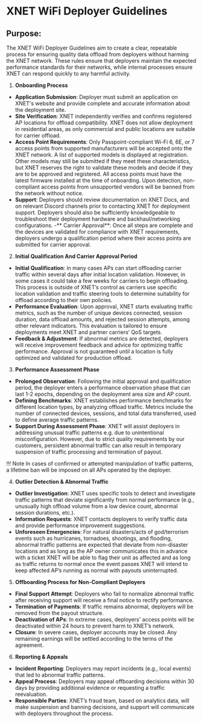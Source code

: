 # XNET WiFi Deployer Guidelines

## Purpose:

The XNET WiFi Deployer Guidelines aim to create a clear, repeatable process for ensuring quality data offload from deployers without harming the XNET network. These rules ensure that deployers maintain the expected performance standards for their networks, while internal processes ensure XNET can respond quickly to any harmful activity.

1. **Onboarding Process**
- **Application Submission**: Deployer must submit an application on XNET's website and provide complete and accurate information about the deployment site. 
- **Site Verification**: XNET independently verifies and confirms registered AP locations for offload compatibility. XNET does not allow deployment in residential areas, as only commercial and public locations are suitable for carrier offload. 
- **Access Point Requirements**: Only Passpoint-compliant Wi-Fi 6, 6E, or 7 access points from supported manufacturers will be accepted onto the XNET network. A list of supported models is displayed at registration. Other models may still be submitted if they meet these characteristics, but XNET reserves the right to validate these models and decide if they are to be approved and registered. All access points must have the latest firmware installed at the time of onboarding. Upon detection, non-compliant access points from unsupported vendors will be banned from the network without notice. 
- **Support**: Deployers should review documentation on XNET Docs, and on relevant Discord channels prior to contacting XNET for deployment support. Deployers should also be sufficiently knowledgeable to troubleshoot their deployment hardware and backhaul/networking configurations.
-** Carrier Approval**: Once all steps are complete and the devices are validated for compliance with XNET requirements, deployers undergo a qualification period where their access points are submitted for carrier approval.  

2. **Initial Qualification And Carrier Approval Period**
- **Initial Qualification**: in many cases APs can start offloading carrier traffic within several days after initial location validation. However, in some cases it could take a few weeks for carriers to begin offloading. This process is outside of XNET’s control as carriers use specific location validation and traffic steering tools to determine suitability for offload according to their own policies.   
- **Performance Evaluation**: Upon approval, XNET starts evaluating traffic metrics, such as the number of unique devices connected, session duration, data offload amounts, and rejected session attempts, among other relevant indicators. This evaluation is tailored to ensure deployments meet XNET and partner carriers’ QoS targets.
- **Feedback & Adjustment**: If abnormal metrics are detected, deployers will receive improvement feedback and advice for optimizing traffic performance. Approval is not guaranteed until a location is fully optimized and validated for production offload.

3. **Performance Assessment Phase**
- **Prolonged Observation**: Following the initial approval and qualification period, the deployer enters a performance observation phase that can last 1-2 epochs, depending on the deployment area size and AP count.
- **Defining Benchmarks**: XNET establishes performance benchmarks for different location types, by analyzing offload traffic. Metrics include the number of connected devices, sessions, and total data transferred, used to define average traffic patterns.
- **Support During Assessment Phase**: XNET will assist deployers in addressing unusual traffic patterns e.g. due to unintentional misconfiguration. However, due to strict quality requirements by our customers, persistent abnormal traffic can also result in temporary suspension of traffic processing and termination of payout. 

!!! Note
    In cases of confirmed or attempted manipulation of traffic patterns, a lifetime ban will be imposed on all APs operated by the deployer.

4. **Outlier Detection & Abnormal Traffic**
- **Outlier Investigation**: XNET uses specific tools to detect and investigate traffic patterns that deviate significantly from normal performance (e.g., unusually high offload volume from a low device count, abnormal session durations, etc.).
- **Information Requests**: XNET contacts deployers to verify traffic data and provide performance improvement suggestions.
- **Unforeseen Emergencies**: For natural disasters/acts of god/terrorism events such as hurricanes, tornadoes, shootings, and flooding, abnormal traffic patterns are expected that deviate from non-disaster locations and as long as the AP owner communicates this in advance with a ticket XNET will be able to flag their unit as affected and as long as traffic returns to normal once the event passes XNET will intend to keep affected AP’s running as normal with payouts uninterrupted.

5. **Offboarding Process for Non-Compliant Deployers**
- **Final Support Attempt**: Deployers who fail to normalize abnormal traffic after receiving support will receive a final notice to rectify performance.
- **Termination of Payments**: If traffic remains abnormal, deployers will be removed from the payout structure.
- **Deactivation of APs**: In extreme cases, deployers' access points will be deactivated within 24 hours to prevent harm to XNET’s network.
- **Closure**: In severe cases, deployer accounts may be closed. Any remaining earnings will be settled according to the terms of the agreement.

6. **Reporting & Appeals**
- **Incident Reporting**: Deployers may report incidents (e.g., local events) that led to abnormal traffic patterns.
- **Appeal Process**: Deployers may appeal offboarding decisions within 30 days by providing additional evidence or requesting a traffic reevaluation.
- **Responsible Parties**: XNET’s fraud team, based on analytics data, will make suspension and banning decisions, and support will communicate with deployers throughout the process.
